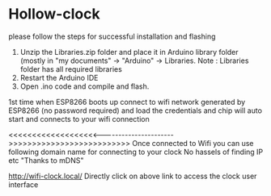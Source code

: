 # Hollow-clock

please follow the steps for successful installation and flashing

1. Unzip the Libraries.zip folder and place it in Arduino library folder (mostly in "my documents" -> "Arduino" -> Libraries.
    Note : Libraries folder has all required libraries
2. Restart the Arduino IDE
3. Open .ino code and compile and flash.

1st time when ESP8266 boots up connect to wifi network generated by ESP8266 (no password required) and load the credentials and chip will auto start and connects to your wifi connection


<<<<<<<<<<<<<<<<<<<---------------------->>>>>>>>>>>>>>>>>>>>>>>>>>
Once connected to Wifi you can use following domain name for connecting to your clock
No hassels of finding IP etc "Thanks to mDNS"

http://wifi-clock.local/
Directly click on above link to access the clock user interface
